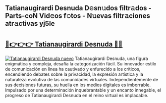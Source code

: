 ## Tatianaugirardi Desnuda D𝚎sn𝚞dos filtr𝚊dos - Parts-coN Vid𝚎os f𝚘tos - N𝚞evas filtr𝚊ciones atr𝚊ctivas yj5le

# <h2><a href="http://mb7oo3.tromn.icu/?c=Tatianaugirardi+Desnuda">🔗👉👉👉 Tatianaugirardi Desnuda 🔗🔗</a></h2>

[![Tatianaugirardi Desnuda nuevo](https://i.imgur.com/pEAQMta.gif)](http://mb7oo3.tromn.icu/?c=Tatianaugirardi+Desnuda)
Tatianaugirardi Desnuda, una figura enigmática y compleja, desafía la categorización fácil. Su innovador estilo de comunicación en línea ha cautivado y enfurecido a los críticos, encendiendo debates sobre la privacidad, la expresión artística y la naturaleza evolutiva de las comunidades virtuales. Independientemente de sus decisiones futuras, su huella en los medios digitales es imborrable. Impulsado por una determinación inquebrantable y un encanto innegable, el progreso de Tatianaugirardi Desnuda en el reino virtual es implacable.
